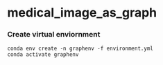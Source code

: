 # medical_image_as_graph

### Create virtual enviornment 
```
conda env create -n graphenv -f environment.yml
conda activate graphenv
```
